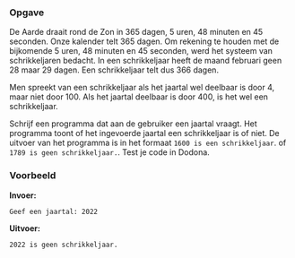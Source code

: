 ### Opgave

De Aarde draait rond de Zon in 365 dagen, 5 uren, 48 minuten en 45 seconden. Onze kalender telt 365 dagen. Om rekening te houden met de bijkomende 5 uren, 48 minuten en 45 seconden, werd het systeem van schrikkeljaren bedacht. In een schrikkeljaar heeft de maand februari geen 28 maar 29 dagen. Een schrikkeljaar telt dus 366 dagen.

Men spreekt van een schrikkeljaar als het jaartal wel deelbaar is door 4, maar niet door 100. Als het jaartal deelbaar is door 400, is het wel een schrikkeljaar.

Schrijf een programma dat aan de gebruiker een jaartal vraagt. Het programma toont of het ingevoerde jaartal een schrikkeljaar is of niet. De uitvoer van het programma is in het formaat `1600 is een schrikkeljaar`. of `1789 is geen schrikkeljaar.`. Test je code in Dodona.

### Voorbeeld

**Invoer:**

    Geef een jaartal: 2022


**Uitvoer:**

    2022 is geen schrikkeljaar.
